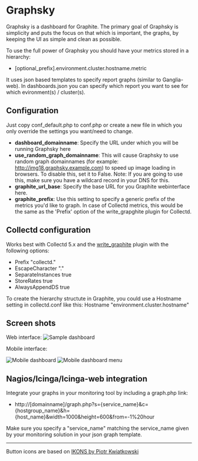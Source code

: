 Graphsky
========

Graphsky is a dashboard for Graphite.
The primary goal of Graphsky is simplicity and puts the focus on that which is important, the graphs, by keeping the UI as simple and clean as possible.

To use the full power of Graphsky you should have your metrics stored in a hierarchy:
 - [optional_prefix].environment.cluster.hostname.metric

It uses json based templates to specify report graphs (similar to Ganglia-web).
In dashboards.json you can specify which report you want to see for which evironment(s) / cluster(s).

## Configuration

Just copy conf_default.php to conf.php or create a new file in which you only override the settings you want/need to change.
* **dashboard_domainname**: Specify the URL under which you will be running Graphsky here
* **use_random_graph_domainname**: This will cause Graphsky to use random graph domainnames (for example: http://img18.graphsky.example.com) to speed up image loading in browsers. To disable this, set it to False. Note: If you are going to use this, make sure you have a wildcard record in your DNS for this.
* **graphite_url_base**: Specify the base URL for you Graphite webinterface here.
* **graphite_prefix**: Use this setting to specify a generic prefix of the metrics you'd like to graph. In case of Collectd metrics, this would be the same as the 'Prefix' option of the write_grapghite plugin for Collectd.

## Collectd configuration

Works best with Collectd 5.x and the [write_graphite](https://collectd.org/wiki/index.php/Plugin:Write_Graphite) plugin with the following options:
- Prefix "collectd."
- EscapeCharacter "."
- SeparateInstances true
- StoreRates true
- AlwaysAppendDS true

To create the hierarchy structute in Graphite, you could use a Hostname setting in collectd.conf like this:
Hostname    "environment.cluster.hostname"

## Screen shots
Web interface:
![Sample dashboard](https://raw.github.com/hyves-org/graphsky/master/img/Graphsky%20screenshot.png)

Mobile interface:

![Mobile dashboard](https://raw.github.com/hyves-org/graphsky/master/img/Graphsky%20screenshot%20mobile.png)
![Mobile dashboard menu](https://raw.github.com/hyves-org/graphsky/master/img/Graphsky%20screenshot%20mobile%20menu.png)

## Nagios/Icinga/Icinga-web integration

Integrate your graphs in your monitoring tool by including a graph.php link:
 - http://[domainname]/graph.php?s={service_name}&c={hostgroup_name}&h={host_name}&width=1000&height=600&from=-1%20hour

Make sure you specify a "service_name" matching the service_name given by your monitoring solution in your json graph template.  

***
Button icons are based on [IKONS by Piotr Kwiatkowski](http://ikons.piotrkwiatkowski.co.uk/)
